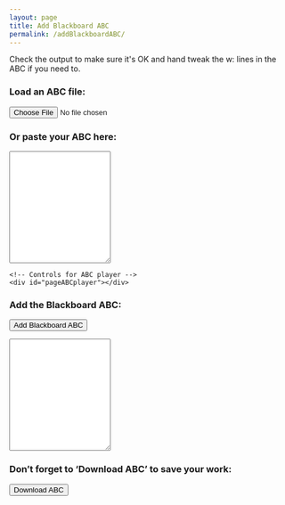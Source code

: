 ```yaml
---
layout: page
title: Add Blackboard ABC
permalink: /addBlackboardABC/
---
```

Check the output to make sure it's OK and hand tweak the w: lines in the ABC if you need to.

<div class="row">
    <h3>Load an ABC file:</h3>
    <input type="file" id="files" class='filterButton' name="files[]" accept=".abc" />
    <output id="fileInfo"></output>
    <p />
</div>
<div class="row">
    <h3>Or paste your ABC here:</h3>
    <!-- Read the modified ABC and play if requested -->
    <textarea name='abc' id="textAreaABC" class="abcText" rows="13" spellcheck="false">
    </textarea>
    <!-- Show ABC errors -->
    <div id='warnings'></div>
</div>
<div class="row">
    <!-- Draw the dots -->
    <div class="output">
        <div id="abcPaper" class="abcPaper"></div>
        <div id="abcAudio"></div>
    </div>

    <!-- Controls for ABC player -->
    <div id="pageABCplayer"></div>
</div>
<!-- Group the input and controls for ABC-->
<div class="row">
<!-- Add the Blackboard ABC-->
    <h3>Add the Blackboard ABC:</h3>
    <form>
        <input value='Add Blackboard ABC' type='button' class='filterButton'
            onclick='addBlackboardABC(document.getElementById("textAreaABC").value)' />
    </form>
    <p />
</div>
<div class="row">
    <textarea name='abc' id="textAreaABCplus" class="abcText" rows="13" spellcheck="false"></textarea>
</div>
<div class="row">
    <!-- Allow the user to save their ABC-->
    <h3>Don’t forget to ‘Download ABC’ to save your work:</h3>
    <form>
        <span title="Download the ABC you've entered. Don't lose your work!">
            <input value='Download ABC' type='button' class='filterButton'
                onclick='wssTools.downloadABCFile(document.getElementById("textAreaABCplus").value)' />
        </span>
    </form>
    <p />
</div>

<script>
document.addEventListener("DOMContentLoaded", function (event) {
    // Check for the various File API support.
    var fileInfo = document.getElementById('fileInfo');
    if (window.File && window.FileReader && window.FileList && window.Blob) {
        document.getElementById('files').addEventListener('change', handleABCFileSelect, false);
    } else {
        fileInfo.innerHTML = 'The File APIs are not fully supported in this browser.';
    }
    
    audioPlayer.displayABC(textAreaABC.value);
});

function handleABCFileSelect(evt) {
    evt.stopPropagation();
    evt.preventDefault();

    var files = evt.target.files; // FileList object.

    // files is a FileList of File objects. List some properties.
    for (var i = 0, f; f = files[i]; i++) {
        var reader = new FileReader();

        reader.onload = function(e) {
            // Is ABC file valid?
            if ((wssTools.getABCheaderValue("X:", this.result) == '')
                || (wssTools.getABCheaderValue("T:", this.result) == '')
                || (wssTools.getABCheaderValue("K:", this.result) == '')) { fileInfo.innerHTML = "Invalid ABC file";
                return (1);
            }

            // Show the dots
            textAreaABC.value = this.result + "\n"; 
            
            audioPlayer.displayABC(textAreaABC.value);
        };
        reader.readAsText(f);
    }
}
function addBlackboardABC(abcText) {
    // strip out I: and V: lines
    abcText = abcText.match(/^(?![IV]:).+$/gm).join('\n');
    
    // add the header to the output textarea
    textAreaABCplus.value = getHeader(abcText) + '\n';;
    
    // process the notes
    let notes = getNotes(abcText);
    let lines = notes.split(/[\r\n]+/).map(line => line.trim());
    lines.forEach (addTextToLine);
    
    // Display the ABC in the textbox as dots
    let abcEditor = new window.ABCJS.Editor("textAreaABCplus", {
        paper_id: "abcPaper", 
        warnings_id:"abcWarnings", 
        render_options: {responsive: 'resize'}, 
        indicate_changed: "true", 
        synth: { el: "#abcAudio", options: {
                displayLoop: true,
                displayRestart: true,
                displayPlay: true,
                displayProgress: true,
                displayWarp: true
            }
        }
    });
}

function addTextToLine(value) {
    // copy an ABC line to the line we're going to add
    let wLine = value;

    // if there's already a w: line we'll discard it
    if (wLine.match(/w:/)) {
        return;
    }

    // strip out the note lengths
    wLine = wLine.replace(/\d+/g, '');
    // strip out the grace notes
    wLine = wLine.replace(/{[A-Ga-g]}/g, '');
    // strip out the chords
    wLine = wLine.replace(/".*?"/g, '');
    wLine = wLine.replace(/!.*?!/g, '');
    // strip the accidentals and other meta chars
    wLine = wLine.replace(/[\^=_\/\,~:(%]/g, '');

    // split the line into single tokens
    wLine = wLine.split('').join(' ');
    // remove double spaces
    wLine = wLine.replace(/\s\s+/g, ' ');

    // fix double stops
    wLine = wLine.replace(/\[ ([A-Za-z]) ([A-Za-z]) \]/g, '$1$2');

    // uppercase the higher octave notes
    wLine = wLine.replace(/[a-g]/g, "$&'").toUpperCase();
    
    // add the notes to the output textarea
    textAreaABCplus.value += value + '\nw: ' + wLine + '\n';
}

const KEY_LINE_PATTERN = /^\s*K:/;

/** 
 * Extract the header from an ABC tune string, matching lines up to 
 * and including key specification.  Gracefully assume presence of X and T
 * fields.
 * http://abcnotation.com/wiki/abc:standard:v2.1#tune_header_definition
 */
function getHeader(tuneABC) {
    const lines = tuneABC.split(/[\r\n]+/).map(line => line.trim());
    const keyIdx = lines.findIndex(line => line.match(KEY_LINE_PATTERN));
    if (keyIdx < 0) {
        return '';
    } else {
        return lines.splice(0, keyIdx + 1).join('\n').trim();
    }
}

/** Extract the notes from an ABC tune string, by removing the header. */
function getNotes(tuneABC) {
    const lines = tuneABC.split(/[\r\n]+/).map(line => line.trim());
    const keyIdx = lines.findIndex(line => line.match(KEY_LINE_PATTERN));
    return lines.splice(keyIdx + 1, lines.length).join('\n').trim();
}
</script>
